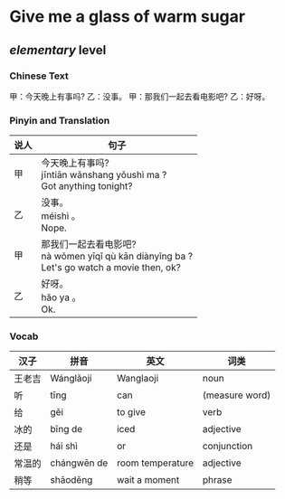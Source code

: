 # Give me a glass of warm sugar
## *elementary* level

### Chinese Text
甲：今天晚上有事吗?
乙：没事。
甲：那我们一起去看电影吧?
乙：好呀。

### Pinyin and Translation
|说人|句子|
|----|----|
|甲|今天晚上有事吗?<br />jīntiān wǎnshang yǒushì ma ?<br />Got anything tonight?|
|乙|没事。<br />méishì 。<br />Nope.|
|甲|那我们一起去看电影吧?<br />nà wǒmen yīqǐ qù kān diànyǐng ba ?<br />Let's go watch a movie then, ok?|
|乙|好呀。<br />hǎo ya 。<br />Ok.|
### Vocab
|汉子|拼音|英文|词类|
|----|----|----|----|
|王老吉|Wánglǎojí|Wanglaoji|noun|
|听|tīng|can|(measure word)|
|给|gěi|to give|verb|
|冰的|bīng de|iced|adjective|
|还是|hái shì|or|conjunction|
|常温的|chángwēn de|room temperature|adjective|
|稍等|shāoděng|wait a moment|phrase|